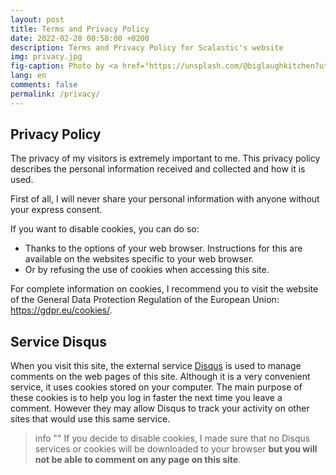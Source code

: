 ```yaml
---
layout: post
title: Terms and Privacy Policy
date: 2022-02-28 00:58:00 +0200
description: Terms and Privacy Policy for Scalastic's website
img: privacy.jpg
fig-caption: Photo by <a href="https://unsplash.com/@biglaughkitchen?utm_source=unsplash&utm_medium=referral&utm_content=creditCopyText">Deva Williamson</a> on <a href="https://unsplash.com/s/photos/cookie-privacy?utm_source=unsplash&utm_medium=referral&utm_content=creditCopyText">Unsplash</a>
lang: en
comments: false
permalink: /privacy/
---
```


## Privacy Policy

The privacy of my visitors is extremely important to me. This privacy policy describes the personal information received and collected and how it is used.

First of all, I will never share your personal information with anyone without your express consent.

If you want to disable cookies, you can do so:

- Thanks to the options of your web browser. Instructions for this are available on the websites specific to your web browser.
- Or by refusing the use of cookies when accessing this site.

For complete information on cookies, I recommend you to visit the website of the General Data Protection Regulation of the European Union: <https://gdpr.eu/cookies/>.

## Service Disqus

When you visit this site, the external service [Disqus](http://disqus.com/) is used to manage comments on the web pages of this site. Although it is a very convenient service, it uses cookies stored on your computer. The main purpose of these cookies is to help you log in faster the next time you leave a comment. However they may allow Disqus to track your activity on other sites that would use this same service.

> info ""
> If you decide to disable cookies, I made sure that no Disqus services or cookies will be downloaded to your browser **but you will not be able to comment on any page on this site**.
